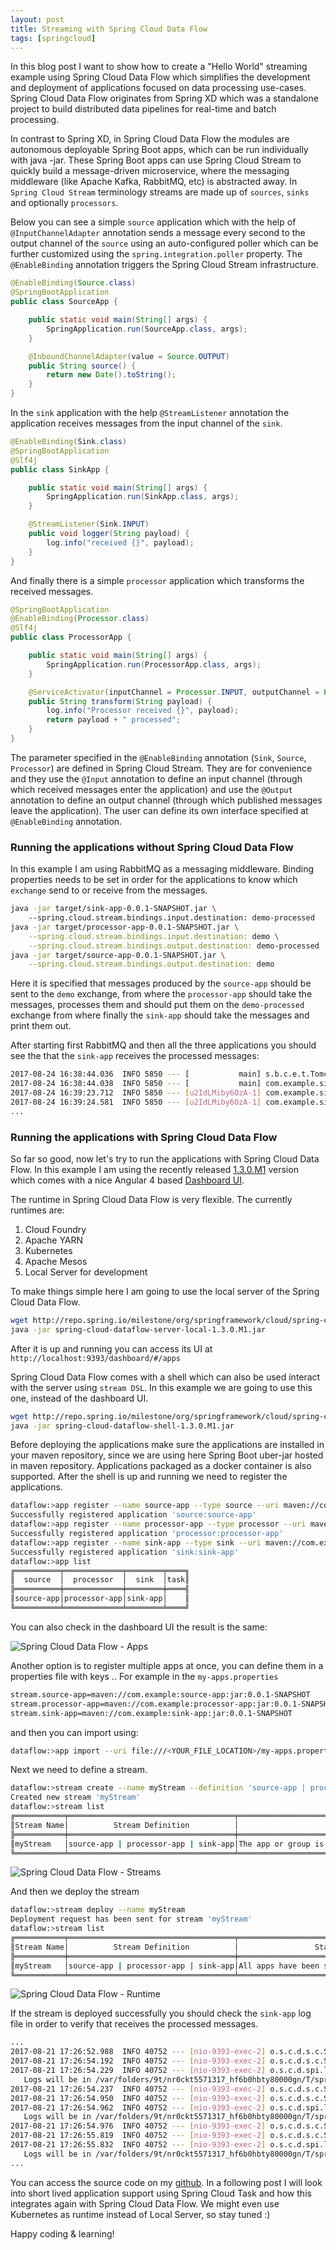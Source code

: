 ```yaml
---
layout: post
title: Streaming with Spring Cloud Data Flow
tags: [springcloud]
---
```


In this blog post I want to show how to create a "Hello World" streaming example using Spring Cloud Data Flow which simplifies the development and deployment of applications focused on data processing use-cases.
Spring Cloud Data Flow originates from Spring XD which was a standalone project to build distributed data pipelines for real-time and batch processing.

In contrast to Spring XD, in Spring Cloud Data Flow the modules are autonomous deployable Spring Boot apps, which can be run individually with java -jar. 
These Spring Boot apps can use Spring Cloud Stream to quickly build a message-driven microservice, where the messaging middleware (like Apache Kafka, RabbitMQ, etc) is abstracted away.
In `Spring Cloud Stream` terminology streams are made up of `sources`, `sinks` and optionally `processors`.

Below you can see a simple `source` application which with the help of `@InputChannelAdapter` annotation sends a message every second to the output channel of the `source` using an auto-configured poller which can be further customized using the `spring.integration.poller` property.
The `@EnableBinding` annotation triggers the Spring Cloud Stream infrastructure.

```java
@EnableBinding(Source.class)
@SpringBootApplication
public class SourceApp {

    public static void main(String[] args) {
        SpringApplication.run(SourceApp.class, args);
    }

    @InboundChannelAdapter(value = Source.OUTPUT)
    public String source() {
        return new Date().toString();
    }
}
```

In the `sink` application with the help `@StreamListener` annotation the application receives messages from the input channel of the `sink`. 

```java
@EnableBinding(Sink.class)
@SpringBootApplication
@Slf4j
public class SinkApp {

    public static void main(String[] args) {
        SpringApplication.run(SinkApp.class, args);
    }

    @StreamListener(Sink.INPUT)
    public void logger(String payload) {
        log.info("received {}", payload);
    }
}

```

And finally there is a simple `processor` application which transforms the received messages. 

```java
@SpringBootApplication
@EnableBinding(Processor.class)
@Slf4j
public class ProcessorApp {

    public static void main(String[] args) {
        SpringApplication.run(ProcessorApp.class, args);
    }

    @ServiceActivator(inputChannel = Processor.INPUT, outputChannel = Processor.OUTPUT)
    public String transform(String payload) {
        log.info("Processor received {}", payload);
        return payload + " processed";
    }
}
```

The parameter specified in the `@EnableBinding` annotation (`Sink`, `Source`, `Processor`) are defined in Spring Cloud Stream. They are for convenience and they use the `@Input` annotation to define an input channel (through which received messages enter the application) and use the `@Output` annotation to define an output channel (through which published messages leave the application). 
The user can define its own interface specified at `@EnableBinding` annotation.

### Running the applications without Spring Cloud Data Flow

In this example I am using RabbitMQ as a messaging middleware. Binding properties needs to be set in order for the applications to know which `exchange` send to or receive from the messages.

```bash
java -jar target/sink-app-0.0.1-SNAPSHOT.jar \ 
    --spring.cloud.stream.bindings.input.destination: demo-processed
java -jar target/processor-app-0.0.1-SNAPSHOT.jar \
    --spring.cloud.stream.bindings.input.destination: demo \
    --spring.cloud.stream.bindings.output.destination: demo-processed
java -jar target/source-app-0.0.1-SNAPSHOT.jar \
    --spring.cloud.stream.bindings.output.destination: demo 
```   

Here it is specified that messages produced by the `source-app` should be sent to the `demo` exchange, from where the `processor-app` should take the messages, processes them and should put them on the `demo-processed` exchange from where finally the `sink-app` should take the messages and print them out. 

After starting first RabbitMQ and then all the three applications you should see the that the `sink-app` receives the processed messages:

```bash
2017-08-24 16:38:44.036  INFO 5850 --- [           main] s.b.c.e.t.TomcatEmbeddedServletContainer : Tomcat started on port(s): 8082 (http)
2017-08-24 16:38:44.038  INFO 5850 --- [           main] com.example.sinkapp.SinkApp              : Started SinkApp in 13.578 seconds (JVM running for 14.81)
2017-08-24 16:39:23.712  INFO 5850 --- [u2IdLMiby6OzA-1] com.example.sinkapp.SinkApp              : received Thu Aug 24 16:39:23 CEST 2017 processed
2017-08-24 16:39:24.581  INFO 5850 --- [u2IdLMiby6OzA-1] com.example.sinkapp.SinkApp              : received Thu Aug 24 16:39:24 CEST 2017 processed
...
```

### Running the applications with Spring Cloud Data Flow

So far so good, now let's try to run the applications with Spring Cloud Data Flow.
In this example I am using the recently released [1.3.0.M1](https://spring.io/blog/2017/08/07/spring-cloud-data-flow-1-3-0-m1-released) version which comes with a nice Angular 4 based [Dashboard UI](http://cloud.spring.io/spring-cloud-dataflow-ui/).

The runtime in Spring Cloud Data Flow is very flexible. The currently runtimes are: 
1. Cloud Foundry
2. Apache YARN
3. Kubernetes
4. Apache Mesos
5. Local Server for development

To make things simple here I am going to use the local server of the Spring Cloud Data Flow.

```bash
wget http://repo.spring.io/milestone/org/springframework/cloud/spring-cloud-dataflow-server-local/1.3.0.M1/spring-cloud-dataflow-server-local-1.3.0.M1.jar
java -jar spring-cloud-dataflow-server-local-1.3.0.M1.jar
```

After it is up and running you can access its UI at `http://localhost:9393/dashboard/#/apps`

Spring Cloud Data Flow comes with a shell which can also be used interact with the server using `stream DSL`. In this example we are going to use this one, instead of the dashboard UI.

```bash
wget http://repo.spring.io/milestone/org/springframework/cloud/spring-cloud-dataflow-shell/1.3.0.M1/spring-cloud-dataflow-shell-1.3.0.M1.jar
java -jar spring-cloud-dataflow-shell-1.3.0.M1.jar
```

Before deploying the applications make sure the applications are installed in your maven repository, since we are using here Spring Boot uber-jar hosted in maven repository. Applications packaged as a docker container is also supported. 
After the shell is up and running we need to register the applications. 

```bash
dataflow:>app register --name source-app --type source --uri maven://com.example:source-app:jar:0.0.1-SNAPSHOT
Successfully registered application 'source:source-app'
dataflow:>app register --name processor-app --type processor --uri maven://com.example:processor-app:jar:0.0.1-SNAPSHOT
Successfully registered application 'processor:processor-app'
dataflow:>app register --name sink-app --type sink --uri maven://com.example:sink-app:jar:0.0.1-SNAPSHOT
Successfully registered application 'sink:sink-app'
dataflow:>app list
╔══════════╤═════════════╤════════╤════╗
║  source  │  processor  │  sink  │task║
╠══════════╪═════════════╪════════╪════╣
║source-app│processor-app│sink-app│    ║
╚══════════╧═════════════╧════════╧════╝
```

You can also check in the dashboard UI the result is the same:

<p><img src="/images/2017-08-22/scdf-apps.png" alt="Spring Cloud Data Flow - Apps" /></p>

Another option is to register multiple apps at once, you can define them in a properties file with keys <type>.<name>. For example in the `my-apps.properties`

```bash
stream.source-app=maven://com.example:source-app:jar:0.0.1-SNAPSHOT
stream.processor-app=maven://com.example:processor-app:jar:0.0.1-SNAPSHOT
stream.sink-app=maven://com.example:sink-app:jar:0.0.1-SNAPSHOT
```

and then you can import using:

```bash
dataflow:>app import --uri file:///<YOUR_FILE_LOCATION>/my-apps.properties
```

Next we need to define a stream.

```bash
dataflow:>stream create --name myStream --definition 'source-app | processor-app | sink-app'
Created new stream 'myStream'
dataflow:>stream list
╔═══════════╤═════════════════════════════════════╤══════════════════════════════════════════════════════════════════════╗
║Stream Name│          Stream Definition          │                                Status                                ║
╠═══════════╪═════════════════════════════════════╪══════════════════════════════════════════════════════════════════════╣
║myStream   │source-app | processor-app | sink-app│The app or group is known to the system, but is not currently deployed║
╚═══════════╧═════════════════════════════════════╧══════════════════════════════════════════════════════════════════════╝
```

<p><img src="/images/2017-08-22/scdf-streams.png" alt="Spring Cloud Data Flow - Streams" /></p>

And then we deploy the stream

```bash
dataflow:>stream deploy --name myStream
Deployment request has been sent for stream 'myStream'
dataflow:>stream list
╔═══════════╤═════════════════════════════════════╤════════════════════════════════════════╗
║Stream Name│          Stream Definition          │                 Status                 ║
╠═══════════╪═════════════════════════════════════╪════════════════════════════════════════╣
║myStream   │source-app | processor-app | sink-app│All apps have been successfully deployed║
╚═══════════╧═════════════════════════════════════╧════════════════════════════════════════╝
```

<p><img src="/images/2017-08-22/scdf-runtime.png" alt="Spring Cloud Data Flow - Runtime" /></p>

If the stream is deployed successfully you should check the `sink-app` log file in order to verify that receives the processed messages. 

```bash
...
2017-08-21 17:26:52.988  INFO 40752 --- [nio-9393-exec-2] o.s.c.d.s.c.StreamDeploymentController   : Downloading resource URI [maven://com.example:sink-app:jar:0.0.1-SNAPSHOT]
2017-08-21 17:26:54.192  INFO 40752 --- [nio-9393-exec-2] o.s.c.d.s.c.StreamDeploymentController   : Deploying application named [sink-app] as part of stream named [myStream] with resource URI [maven://com.example:sink-app:jar:0.0.1-SNAPSHOT]
2017-08-21 17:26:54.229  INFO 40752 --- [nio-9393-exec-2] o.s.c.d.spi.local.LocalAppDeployer       : Deploying app with deploymentId myStream.sink-app instance 0.
   Logs will be in /var/folders/9t/nr0ckt5571317_hf6b0hbty80000gn/T/spring-cloud-dataflow-5517844924337339292/myStream-1503329214194/myStream.sink-app
2017-08-21 17:26:54.237  INFO 40752 --- [nio-9393-exec-2] o.s.c.d.s.c.StreamDeploymentController   : Downloading resource URI [maven://com.example:processor-app:jar:0.0.1-SNAPSHOT]
2017-08-21 17:26:54.950  INFO 40752 --- [nio-9393-exec-2] o.s.c.d.s.c.StreamDeploymentController   : Deploying application named [processor-app] as part of stream named [myStream] with resource URI [maven://com.example:processor-app:jar:0.0.1-SNAPSHOT]
2017-08-21 17:26:54.962  INFO 40752 --- [nio-9393-exec-2] o.s.c.d.spi.local.LocalAppDeployer       : Deploying app with deploymentId myStream.processor-app instance 0.
   Logs will be in /var/folders/9t/nr0ckt5571317_hf6b0hbty80000gn/T/spring-cloud-dataflow-5517844924337339292/myStream-1503329214950/myStream.processor-app
2017-08-21 17:26:54.976  INFO 40752 --- [nio-9393-exec-2] o.s.c.d.s.c.StreamDeploymentController   : Downloading resource URI [maven://com.example:source-app:jar:0.0.1-SNAPSHOT]
2017-08-21 17:26:55.819  INFO 40752 --- [nio-9393-exec-2] o.s.c.d.s.c.StreamDeploymentController   : Deploying application named [source-app] as part of stream named [myStream] with resource URI [maven://com.example:source-app:jar:0.0.1-SNAPSHOT]
2017-08-21 17:26:55.832  INFO 40752 --- [nio-9393-exec-2] o.s.c.d.spi.local.LocalAppDeployer       : Deploying app with deploymentId myStream.source-app instance 0.
   Logs will be in /var/folders/9t/nr0ckt5571317_hf6b0hbty80000gn/T/spring-cloud-dataflow-5517844924337339292/myStream-1503329215820/myStream.source-app
...
```

You can access the source code on my [github](http://altfatterz.github.io/spring-cloud-dafaflow-streaming-example). In a following post I will look into short lived application support using Spring Cloud Task and how this integrates again with Spring Cloud Data Flow. We might even use Kubernetes as runtime instead of Local Server, so stay tuned :)

Happy coding & learning!

